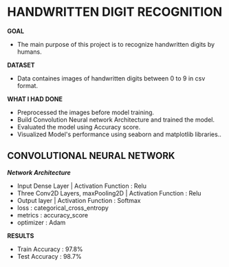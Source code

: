#  HANDWRITTEN DIGIT RECOGNITION

**GOAL** 
- The main purpose of this project is to recognize handwritten digits by humans.

**DATASET**
- Data containes images of handwritten digits between 0 to 9 in csv format.

**WHAT I HAD DONE**
- Preprocessed the images before model training.
- Build Convolution Neural network Architecture and trained the model.
- Evaluated the model using Accuracy score.
- Visualized Model's performance using seaborn and matplotlib libraries..


## CONVOLUTIONAL NEURAL NETWORK
 
 ***Network Architecture***
 - Input Dense Layer | Activation Function : Relu
 - Three Conv2D Layers, maxPooling2D | Activation Function : Relu
 - Output layer | Activation Function : Softmax
 - loss : categorical_cross_entropy
 - metrics : accuracy_score
 - optimizer : Adam
 
 **RESULTS**
 - Train Accuracy : 97.8%
 - Test Accuracy : 98.7%
